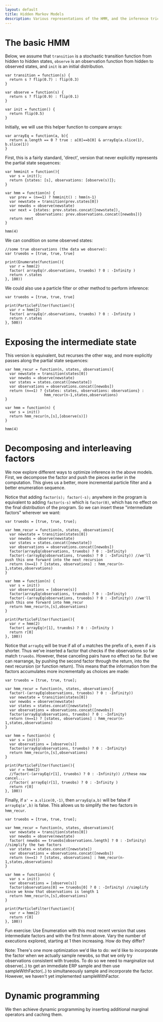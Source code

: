 ```yaml
---
layout: default
title: Hidden Markov Models
description: Various representations of the HMM, and the inference tricks that follow.
---
```


# The basic HMM
 
Below, we assume that `transition` is a stochastic transition function from hidden to hidden states, `observe` is an observation function from hidden to observed states, and `init` is an initial distribution.

~~~
var transition = function(s) {
  return s ? flip(0.7) : flip(0.3)
}

var observe = function(s) {
  return s ? flip(0.9) : flip(0.1)
}

var init = function() {
  return flip(0.5)
}
~~~

Initially, we will use this helper function to compare arrays:

~~~
var arrayEq = function(a, b){
  return a.length == 0 ? true : a[0]==b[0] & arrayEq(a.slice(1), b.slice(1))
}
~~~

First, this is a fairly standard, 'direct', version that never explicitly represents the partial state sequences:

~~~
var hmminit = function(){
  var s = init(); 
  return {states: [s], observations: [observe(s)]};
}

var hmm = function(n) {
  var prev = (n==1) ? hmminit() : hmm(n-1)
  var newstate = transition(prev.states[0])
  var newobs = observe(newstate)
  var next = {states: prev.states.concat([newstate]),
              observations: prev.observations.concat([newobs])}
  return next
}

hmm(4)
~~~

We can condition on some observed states:

~~~
//some true observations (the data we observe):
var trueobs = [true, true, true]

print(Enumerate(function(){
  var r = hmm(2)
  factor( arrayEq(r.observations, trueobs) ? 0 : -Infinity )
  return r.states
}, 100))
~~~

We could also use a particle filter or other method to perform inference:

~~~
var trueobs = [true, true, true]

print(ParticleFilter(function(){
  var r = hmm(2)
  factor( arrayEq(r.observations, trueobs) ? 0 : -Infinity )
  return r.states
}, 500))
~~~

# Exposing the intermediate state

This version is equivalent, but recurses the other way, and more explicitly passes along the partial state sequences:

~~~
var hmm_recur = function(n, states, observations){
  var newstate = transition(states[0])
  var newobs = observe(newstate)
  var states = states.concat([newstate])
  var observations = observations.concat([newobs])
  return (n==1) ? {states: states, observations: observations} : 
                  hmm_recur(n-1,states,observations)
}

var hmm = function(n) {
  var s = init()
  return hmm_recur(n,[s],[observe(s)])
}

hmm(4)
~~~


# Decomposing and interleaving factors

We now explore different ways to optimize inference in the above models. First, we decompose the factor and push the pieces earlier in the computation. This gives us a better, more incremental particle filter and a better enumeration sequence.
 
Notice that adding `factor(s); factor(-s);` anywhere in the program is equivalent to adding `factor(s-s)` which is `factor(0)`, which has no effect on the final distribution of the program. So we can insert these "intermediate factors" wherever we want:

~~~
var trueobs = [true, true, true];

var hmm_recur = function(n, states, observations){
  var newstate = transition(states[0])
  var newobs = observe(newstate)
  var states = states.concat([newstate])
  var observations = observations.concat([newobs])
  factor(arrayEq(observations, trueobs) ? 0 : -Infinity)
  factor(-(arrayEq(observations, trueobs) ? 0 : -Infinity)) //we'll push this one forward into the next recursion
  return (n==1) ? [states, observations] : hmm_recur(n-1,states,observations)
}

var hmm = function(n) {
  var s = init()
  var observations = [observe(s)]
  factor(arrayEq(observations, trueobs) ? 0 : -Infinity)
  factor(-(arrayEq(observations, trueobs) ? 0 : -Infinity)) //we'll push this one forward into hmm_recur
  return hmm_recur(n,[s],observations)
}

print(ParticleFilter(function(){
  var r = hmm(2)
  factor( arrayEq(r[1], trueobs) ? 0 : -Infinity )
  return r[0]
}, 100))
~~~

Notice that `arrayEq` will be true if all of `a` matches the prefix of `b`, even if `a` is shorter. Thus we've inserted a factor that checks if the observations so far match `trueobs`. However, these canceling pairs have no effect so far. But we can rearrange, by pushing the second factor through the return, into the next recursion (or function return). This means that the information from the factors accumulates more incrementally as choices are made:

~~~
var trueobs = [true, true, true];

var hmm_recur = function(n, states, observations){
  factor(-(arrayEq(observations, trueobs) ? 0 : -Infinity))
  var newstate = transition(states[0])
  var newobs = observe(newstate)
  var states = states.concat([newstate])
  var observations = observations.concat([newobs])
  factor(arrayEq(observations, trueobs) ? 0 : -Infinity)
  return (n==1) ? [states, observations] : hmm_recur(n-1,states,observations)
}

var hmm = function(n) {
  var s = init()
  var observations = [observe(s)]
  factor(arrayEq(observations, trueobs) ? 0 : -Infinity)
  return hmm_recur(n,[s],observations)
}

print(ParticleFilter(function(){
  var r = hmm(2)
  //factor(-(arrayEq(r[1], trueobs) ? 0 : -Infinity)) //these now cancel...
  //factor( arrayEq(r[1], trueobs) ? 0 : -Infinity )
  return r[0]
}, 100))
~~~

Finally, if `a' = a.slice(0,-1)`, then `arrayEq(a,b)` will be false if `arrayEq(a',b)` is false. This allows us to simplify the two factors in `hmm_recur`.

~~~
var trueobs = [true, true, true];

var hmm_recur = function(n, states, observations){
  var newstate = transition(states[0])
  var newobs = observe(newstate)
  factor( newobs == trueobs[observations.length] ? 0 : -Infinity) //simplify the two factors
  var states = states.concat([newstate])
  var observations = observations.concat([newobs])
  return (n==1) ? [states, observations] : hmm_recur(n-1,states,observations)
}

var hmm = function(n) {
  var s = init()
  var observations = [observe(s)]
  factor(observations[0] == trueobs[0] ? 0 : -Infinity) //simplify since we know that observations is length 1
  return hmm_recur(n,[s],observations)
}

print(ParticleFilter(function(){
  var r = hmm(2)
  return r[0]
}, 100))
~~~

Fun exercise: Use Enumeration with this most recent version that uses intermediate factors and with the first hmm above. Vary the number of executions explored, starting at 1 then increasing. How do they differ?

Note: There's one more optimization we'd like to do: we'd like to incorporate the factor when we actually sample newobs, so that we only try observations consistent with trueobs. To do so we need to marginalize out observe(..) to get an immediate ERP sample and then use sampleWithFactor(..) to simultaneously sample and incorporate the factor. However, we haven't yet implemented sampleWithFactor.


# Dynamic programming

We then achieve dynamic programming by inserting additional marginal operators and caching them.

